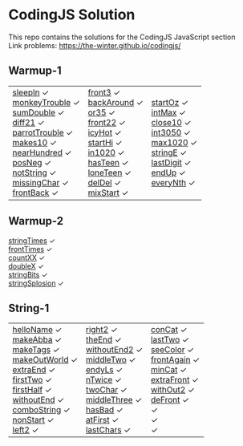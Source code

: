 # CodingJS Solution
This repo contains the solutions for the CodingJS JavaScript section <br>
Link problems: https://the-winter.github.io/codingjs/

## Warmup-1

<table>
   <tr>
      <td>
         <a href="https://github.com/sharipovme/codingjs-solution/blob/main/Warmup-1/01_sleepIn.js">sleepIn</a> ✓ <br>
         <a href="https://github.com/sharipovme/codingjs-solution/blob/main/Warmup-1/02_monkeyTrouble.js">monkeyTrouble</a> ✓ <br>
         <a href="https://github.com/sharipovme/codingjs-solution/blob/main/Warmup-1/03_sumDouble.js">sumDouble</a> ✓ <br>
         <a href="https://github.com/sharipovme/codingjs-solution/blob/main/Warmup-1/04._diff21.js">diff21</a> ✓ <br>
         <a href="https://github.com/sharipovme/codingjs-solution/blob/main/Warmup-1/05_parrotTrouble.js">parrotTrouble</a> ✓ <br>
         <a href="https://github.com/sharipovme/codingjs-solution/blob/main/Warmup-1/06_makes10.js">makes10</a> ✓ <br>
         <a href="https://github.com/sharipovme/codingjs-solution/blob/main/Warmup-1/07_nearHundred.js">nearHundred</a> ✓ <br>
         <a href="https://github.com/sharipovme/codingjs-solution/blob/main/Warmup-1/08_posNeg.js">posNeg</a> ✓ <br>
         <a href="https://github.com/sharipovme/codingjs-solution/blob/main/Warmup-1/09_notString.js">notString</a> ✓ <br>
         <a href="https://github.com/sharipovme/codingjs-solution/blob/main/Warmup-1/10_missingChar.js">missingChar</a> ✓ <br>
         <a href="https://github.com/sharipovme/codingjs-solution/blob/main/Warmup-1/11_frontBack.js">frontBack</a> ✓ <br>
      </td>
      <td>
         <a href="https://github.com/sharipovme/codingjs-solution/blob/main/Warmup-1/12.%20front3.js">front3</a> ✓ <br>
         <a href="https://github.com/sharipovme/codingjs-solution/blob/main/Warmup-1/13_backAround.js">backAround</a> ✓ <br>
         <a href="https://github.com/sharipovme/codingjs-solution/blob/main/Warmup-1/14_or35.js">or35</a> ✓ <br>
         <a href="https://github.com/sharipovme/codingjs-solution/blob/main/Warmup-1/15_front22.js">front22</a> ✓ <br>
         <a href="https://github.com/sharipovme/codingjs-solution/blob/main/Warmup-1/16_icyHot.js">icyHot</a> ✓ <br>
         <a href="https://github.com/sharipovme/codingjs-solution/blob/main/Warmup-1/16_startHi.js">startHi</a> ✓ <br>
         <a href="https://github.com/sharipovme/codingjs-solution/blob/main/Warmup-1/17_in1020.js">in1020</a> ✓ <br>
         <a href="https://github.com/sharipovme/codingjs-solution/blob/main/Warmup-1/18_hasTeen.js">hasTeen</a> ✓ <br>
         <a href="https://github.com/sharipovme/codingjs-solution/blob/main/Warmup-1/19_loneTeen.js">loneTeen</a> ✓ <br>
         <a href="https://github.com/sharipovme/codingjs-solution/blob/main/Warmup-1/20_delDel.js">delDel</a> ✓ <br>
         <a href="https://github.com/sharipovme/codingjs-solution/blob/main/Warmup-1/21_mixStart.js">mixStart</a> ✓ <br>
      </td>
      <td>
         <a href="https://github.com/sharipovme/codingjs-solution/blob/main/Warmup-1/22_startOz.js">startOz</a> ✓ <br>
         <a href="https://github.com/sharipovme/codingjs-solution/blob/main/Warmup-1/23_intMax.js">intMax</a> ✓ <br>
         <a href="https://github.com/sharipovme/codingjs-solution/blob/main/Warmup-1/24_close10.js">close10</a> ✓ <br>
         <a href="https://github.com/sharipovme/codingjs-solution/blob/main/Warmup-1/25_in3050.js">int3050</a> ✓ <br>
         <a href="https://github.com/sharipovme/codingjs-solution/blob/main/Warmup-1/28_max1020.js">max1020</a> ✓ <br>
         <a href="https://github.com/sharipovme/codingjs-solution/blob/main/Warmup-1/29_stringE.js">stringE</a> ✓ <br>
         <a href="https://github.com/sharipovme/codingjs-solution/blob/main/Warmup-1/30_lastDigit.js">lastDigit</a> ✓ <br>
         <a href="https://github.com/sharipovme/codingjs-solution/blob/main/Warmup-1/31_endUp.js">endUp</a> ✓ <br>
         <a href="https://github.com/sharipovme/codingjs-solution/blob/main/Warmup-1/32_everyNth.js">everyNth</a> ✓ <br>
      </td>
   </tr>
</table>

## Warmup-2

  <a href="https://github.com/sharipovme/codingjs-solution/blob/main/Warmup-2/01_stringTimes.js">stringTimes</a> ✓ <br>
  <a href="https://github.com/sharipovme/codingjs-solution/blob/main/Warmup-2/02_frontTimes.js">frontTimes</a> ✓ <br>
  <a href="https://github.com/sharipovme/codingjs-solution/blob/main/Warmup-2/03_countXX.js">countXX</a> ✓ <br>
  <a href="https://github.com/sharipovme/codingjs-solution/blob/main/Warmup-2/04_doubleX.js">doubleX</a> ✓ <br>
  <a href="https://github.com/sharipovme/codingjs-solution/blob/main/Warmup-2/05_stringBits.js">stringBits</a> ✓ <br>
  <a href="https://github.com/sharipovme/codingjs-solution/blob/main/Warmup-2/06_stringSplosion.js">stringSplosion</a> ✓ <br>

## String-1

<table>
   <tr>
      <td>
         <a href="https://github.com/sharipovme/codingjs-solution/blob/main/String-1/01_helloName.js">helloName</a> ✓ <br>
         <a href="https://github.com/sharipovme/codingjs-solution/blob/main/String-1/02_makeAbba.js">makeAbba</a> ✓ <br>
         <a href="https://github.com/sharipovme/codingjs-solution/blob/main/String-1/03_makeTags.js">makeTags</a> ✓ <br>
         <a href="https://github.com/sharipovme/codingjs-solution/blob/main/String-1/04_makeOutWord.js">makeOutWorld</a> ✓ <br>
         <a href="https://github.com/sharipovme/codingjs-solution/blob/main/String-1/05_extraEnd.js">extraEnd</a> ✓ <br>
         <a href="https://github.com/sharipovme/codingjs-solution/blob/main/String-1/06_firstTwo.js">firstTwo</a> ✓ <br>
         <a href="https://github.com/sharipovme/codingjs-solution/blob/main/String-1/07_firstHalf.js">firstHalf</a> ✓ <br>
         <a href="https://github.com/sharipovme/codingjs-solution/blob/main/String-1/08_withoutEnd.js">withoutEnd</a> ✓ <br>
         <a href="https://github.com/sharipovme/codingjs-solution/blob/main/String-1/09_comboString.js">comboString</a> ✓ <br>
         <a href="https://github.com/sharipovme/codingjs-solution/blob/main/String-1/10_nonStart.js">nonStart</a> ✓ <br>
         <a href="https://github.com/sharipovme/codingjs-solution/blob/main/String-1/11_left2.js">left2</a> ✓ <br>
      </td>
      <td>
         <a href="https://github.com/sharipovme/codingjs-solution/blob/main/String-1/12_right2.js">right2</a> ✓ <br>
         <a href="https://github.com/sharipovme/codingjs-solution/blob/main/String-1/13_theEnd.js">theEnd</a> ✓ <br>
         <a href="https://github.com/sharipovme/codingjs-solution/blob/main/String-1/14_withoutEnd2.js">withoutEnd2</a> ✓ <br>
         <a href="https://github.com/sharipovme/codingjs-solution/blob/main/String-1/15_middleTwo.js">middleTwo</a> ✓ <br>
         <a href="https://github.com/sharipovme/codingjs-solution/blob/main/String-1/16_endsLy.js">endyLs</a> ✓ <br>
         <a href="https://github.com/sharipovme/codingjs-solution/blob/main/String-1/17_nTwice.js">nTwice</a> ✓ <br>
         <a href="https://github.com/sharipovme/codingjs-solution/blob/main/String-1/18_twoChar.js">twoChar</a> ✓ <br>
         <a href="https://github.com/sharipovme/codingjs-solution/blob/main/String-1/19_middleThree.js">middleThree</a> ✓ <br>
         <a href="https://github.com/sharipovme/codingjs-solution/blob/main/String-1/20_hasBad.js">hasBad</a> ✓ <br>
         <a href="https://github.com/sharipovme/codingjs-solution/blob/main/String-1/21_atFirst.js">atFirst</a> ✓ <br>
         <a href="https://github.com/sharipovme/codingjs-solution/blob/main/String-1/22_lastChars.js">lastChars</a> ✓ <br>
      </td>
      <td>
        <a href="https://github.com/sharipovme/codingjs-solution/blob/main/String-1/23_conCat.js">conCat</a> ✓ <br>
         <a href="https://github.com/sharipovme/codingjs-solution/blob/main/String-1/24_lastTwo.js">lastTwo</a> ✓ <br>
         <a href="https://github.com/sharipovme/codingjs-solution/blob/main/String-1/25_seeColor.js">seeColor</a> ✓ <br>
         <a href="https://github.com/sharipovme/codingjs-solution/blob/main/String-1/26_frontAgain.js">frontAgain</a> ✓ <br>
         <a href="https://github.com/sharipovme/codingjs-solution/blob/main/String-1/27_minCat.js">minCat</a> ✓ <br>
         <a href="https://github.com/sharipovme/codingjs-solution/blob/main/String-1/28_extraFront.js">extraFront</a> ✓ <br>
         <a href="https://github.com/sharipovme/codingjs-solution/blob/main/String-1/29_without2.js">withOut2</a> ✓ <br>
         <a href="https://github.com/sharipovme/codingjs-solution/blob/main/String-1/30_deFront.js">deFront</a> ✓ <br>
         <a href=""></a> ✓ <br>
         <a href=""></a> ✓ <br>
         <a href="https://github.com/sharipovme/codingjs-solution/blob/main/String-1/22_lastChars.js"></a> ✓ <br>
      </td>
   </tr>
</table>
